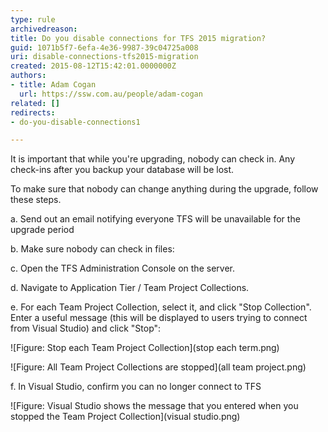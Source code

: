 ```yaml
---
type: rule
archivedreason: 
title: Do you disable connections for TFS 2015 migration?
guid: 1071b5f7-6efa-4e36-9987-39c04725a008
uri: disable-connections-tfs2015-migration
created: 2015-08-12T15:42:01.0000000Z
authors: 
- title: Adam Cogan
  url: https://ssw.com.au/people/adam-cogan
related: []
redirects:
- do-you-disable-connections1

---
```


It is important that while you're upgrading, nobody can check in. Any check-ins after you backup your database will be lost.

To make sure that nobody can change anything during the upgrade, follow these steps.

<!--endintro-->

a. Send out an email notifying everyone TFS will be unavailable for the upgrade period

b. Make sure nobody can check in files:

c. Open the TFS Administration Console on the server.

d. Navigate to Application Tier / Team Project Collections.

e. For each Team Project Collection, select it, and click "Stop Collection". Enter a useful message (this will be displayed to users trying to connect from Visual Studio) and click "Stop":

![Figure: Stop each Team Project Collection](stop each term.png)

![Figure: All Team Project Collections are stopped](all team project.png)

f. In Visual Studio, confirm you can no longer connect to TFS

![Figure: Visual Studio shows the message that you entered when you stopped the Team Project Collection](visual studio.png)

